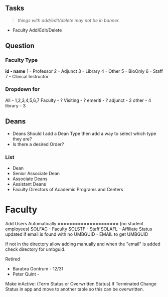 

## Tasks 
> *things with add/edit/delete may not be in banner.*
* Faculty Add/Edit/Delete

## Question
### Faculty Type
**id - name**
1 -  Professor
2 -  Adjunct
3 -  Library
4 -  Other
5 -  BioOnly
6 -  Staff
7 - Clinical Instructor

### Dropdown for 
All      - 1,2,3,4,5,6,7
Faculty  - ?
Visiting - ?
emeriti  - ?
adjunct  - 2
other    - 4
library  - 3

## Deans
- Deans Should I add a Dean Type then add a way to select which type they are?
- Is there a desired Order?

### List
- Dean
- Senior Associate Dean
- Associate Deans
- Assistant Deans
- Faculty Directors of Academic Programs and Centers


# Faculty
Add Users  Automatically
===================== (no student employees)
SOLFAC - Faculty
SOLSTF - Staff
SOLAFL - Affiliate
Status updated if email is found with no UMBGUID - 
EMAIL to get UMBGUID 

If not in the directory allow adding manually and when the "email" is added check directory for umbguid.

Retired
- Barabra Gontrum - 12/31
- Peter Quint -

Make inActive: (Term Status or Overwritten Status)
If Terminated Change Status in app and move to another table so this can be overwritten.

